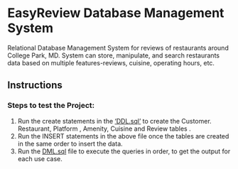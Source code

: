 # **EasyReview Database Management System** 

Relational Database Management System for reviews of restaurants around College Park, MD. 
System can store, manipulate, and search restaurants data based on multiple features-reviews, cuisine, operating hours, etc.


## **Instructions**

### Steps to test the Project:
1. Run the create statements in the [‘DDL.sql’](https://github.com/krishik1995/EasyReview-Database-RestaurantReview/blob/main/DDL.sql) to create the Customer.
Restaurant, Platform , Amenity, Cuisine and Review tables .
2. Run the INSERT statements in the above file once the tables are created in the same order to insert
the data.
3. Run the [DML.sql](https://github.com/krishik1995/EasyReview-Database-RestaurantReview/blob/main/DML.sql) file to execute the queries in order, to get the output for each
use case.

